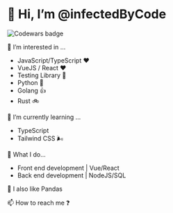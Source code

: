 # 👋 Hi, I’m @infectedByCode
![Codewars badge](https://www.codewars.com/users/infectedByCode/badges/micro)

👀 I’m interested in ...
- JavaScript/TypeScript ❤️
- VueJS / React ❤️
- Testing Library 🧪
- Python 🐍
- Golang 👍
- Rust 🚲

🌱 I’m currently learning ...
- TypeScript
- Tailwind CSS 🌬️

🎨 What I do...
- Front end development | Vue/React
- Back end development | NodeJS/SQL

🐼 I also like Pandas 

📫 How to reach me ❓


